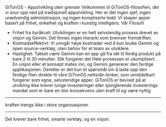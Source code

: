

GiTonOS - Apputvikling uten grenser
Velkommen til GiTonOS-filosofien, der vi snur opp ned på tradisjonell apputvikling. Her er det ingen sjef, ingen unødvendig administrasjon, og ingen kompliserte ledd. Vi skaper apper basert på frihet, enkelhet og kraften i kunstig intelligens.
Vår Filosofi
 * Frihet fra byråkrati: Utviklingen er en helt selvstendig prosess drevet av visjon og Gemini. Det finnes ingen hierarki som bremser fremdriften.
 * Kostnadseffektivt: Vi unngår høye kostnader ved å kun bruke Gemini og open source-verktøy, uten behov for et team av utviklere.
 * Hastighet: Takket være Gemini kan en app gå fra idé til ferdig produkt på bare 2 til 30 minutter.
Slik fungerer det
Hele prosessen er ukomplisert. En visjon eller et konsept mates inn, og Gemini genererer den ferdige applikasjonen. Deretter er det kun et spørsmål om å laste opp den ferdige filen direkte til våre GiTonOS nettside-lenker, som umiddelbart fungerer som egne, selvstendige apper.
GiTonOS er beviset på at utvikling ikke krever tunge investeringer eller sjonglerende investerings mandat som er bare en stor konsekvens uten kraft til og være nyttig

----

kraften trengs ikke i store organisasjoner. 

---------

Det krever bare frihet, smarte verktøy, og en visjon.

